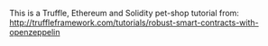 This is a Truffle, Ethereum and Solidity pet-shop tutorial from:
http://truffleframework.com/tutorials/robust-smart-contracts-with-openzeppelin 